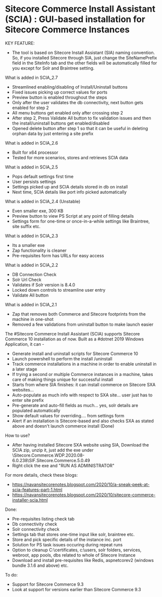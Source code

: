 # Sitecore Commerce Install Assistant (SCIA) : GUI-based installation for Sitecore Commerce Instances
KEY FEATURE:
- The tool is based on Sitecore Install Assistant (SIA) naming convention. So, if you installed Sitecore through SIA, just change the SiteNamePrefix field in the SiteInfo tab and the other fields will be automatically filled for you except for Solr and Braintree setting.

What is added in SCIA_2.7 
- Streamlined enabling/disabling of Install/Uninstall buttons
- Fixed issues picking up correct values for ports
- Preview button is enabled throughout the steps
- Only after the user validates the db connectivity, next button gets enabled for step 2
- All menu buttons get enabled only after crossing step 2
- After step 2, Press Validate All button to fix validation issues and then the install/uninstall buttons get enabled/disabled 
- Opened delete button after step 1 so that it can be useful in deleting orphan data by just entering a site prefix

What is added in SCIA_2.6 
- Built for x64 processor 
- Tested for more scenarios, stores and retrieves SCIA data

What is added in SCIA_2.5 
- Pops default settings first time
- User persists settings
- Settings picked up and SCIA details stored in db on install
- Next time, SCIA details like port info picked automatically

What is added in SCIA_2.4 (Unstable)
- Even smaller exe, 300 KB
- Preview button to view PS Script at any point of filling details
- Settings form for one-time or once-in-a-while settings like Braintree, site suffix etc.

What is added in SCIA_2.3
- Its a smaller exe
- Zap functionality is cleaner
- Pre-requisites form has URLs for easy access

What is added in SCIA_2.2
- DB Connection Check
- Solr Url Check
- Validates if Solr version is 8.4.0
- Locked down controls to streamline user entry
- Validate All button

What is added in SCIA_2.1
- Zap that removes both Commerce and Sitecore footprints from the machine in one-shot
- Removed a few validations from uninstall button to make launch easier

The #Sitecore Commerce Install Assistant (SCIA) supports Sitecore Commerce 10 installation as of now. Built as a #dotnet 2019 Windows Application, it can -

- Generate install and uninstall scripts for Sitecore Commerce 10
- Launch powershell to perform the install /uninstall
- Track commerce installations in a machine in order to enable uninstall in a later stage 
- If trying a second or multiple Commerce instances in a machine, takes care of making things unique for successful install 
- Starts from where SIA finishes: it can install commerce on Sitecore SXA websites... 
- Auto-populate as much info with respect to SXA site... user just has to enter site prefix
- Pre-generate and auto-fill fields as much... yes, solr details are populated automatically
- Show default values for overriding.... from settings form
- Alert if an installation is Sitecore-based and also checks SXA as stated above and doesn't launch commerce install (Done)

How to use?
 - After having installed Sitecore SXA website using SIA, Download the SCIA zip, unzip it, just add the exe under  \Sitecore.Commerce.WDP.2020.08-6.0.238\SIF.Sitecore.Commerce.5.0.49 
 - Right click the exe and "RUN AS ADMINISTRATOR"
 
 For more details, check these blogs:
- https://navansitecorenotes.blogspot.com/2020/10/a-sneak-peek-at-scia-features-part-1.html
- https://navansitecorenotes.blogspot.com/2020/10/sitecore-commerce-installer-scia.html

Done:
- Pre-requisites listing check tab
- Db connectivity check
- Solr connectivity check
- Settings tab that stores one-time input like solr, braintree etc. 
- Store and pick specific details of the instance inc. port 
- Solution for PS task issues occuring during repeat runs 
- Option to cleanup C:\certificates, c:\users, solr folders, services, webroot, app pools, dbs related to whole of Sitecore Instance  
- Download and install pre-requisites like Redis, aspnetcorev2 (windows bundle 3.1.6 and above) etc.

To do:
- Support for Sitecore Commerce 9.3 
- Look at support for versions earlier than Sitecore Commerce 9.3
